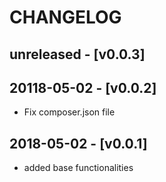 # CHANGELOG

## unreleased - [v0.0.3]

## 20118-05-02 - [v0.0.2]
* Fix composer.json file

## 2018-05-02 - [v0.0.1]
 * added base functionalities
